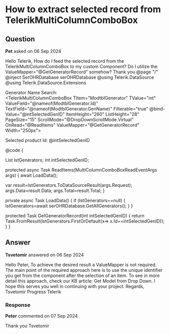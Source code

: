 # How to extract selected record from TelerikMultiColumnComboBox

## Question

**Pet** asked on 06 Sep 2024

Hello Telerik, How do I feed the selected record from the TelerikMultiColumnComboBox to my custom Component? Do I utilize the ValueMapper="@GetGeneratorRecord" somehow? Thank you <ComGenerator Generator="GetGeneratorRecord" /> @page "/"
@inject SerOHRDatabase serOHRDatabase
@using Telerik.DataSource
@using Telerik.DataSource.Extensions <div> Generator Name Search: </div> <TelerikMultiColumnComboBox TItem="ModtblGenerator" TValue="int" ValueField="@nameof(ModtblGenerator.Id)" TextField="@nameof(ModtblGenerator.GenName)" Filterable="true" @bind-Value="@intSelectedGenID" ItemHeight="260" ListHeight="28" PageSize="15" ScrollMode="@DropDownScrollMode.Virtual" OnRead="@ReadItems" ValueMapper="@GetGeneratorRecord" Width="250px"> <MultiColumnComboBoxColumns> <MultiColumnComboBoxColumn Field="@nameof(ModtblGenerator.GenName)" Title="Gen Name" HeaderClass="header" Class="genNameCell" Width="250px"> </MultiColumnComboBoxColumn> <MultiColumnComboBoxColumn Field="@nameof(ModtblGenerator.GenNum)" Title="Gen Num" HeaderClass="header" Width="150px"> </MultiColumnComboBoxColumn> </MultiColumnComboBoxColumns> </TelerikMultiColumnComboBox> <ComGenerator Generator="GetGeneratorRecord" /> <p> Selected product Id: @intSelectedGenID </p> @code {

List <ModtblGenerator> lstGenerators;
int intSelectedGenID;

protected async Task ReadItems(MultiColumnComboBoxReadEventArgs args)
{
await LoadData();

var result=lstGenerators.ToDataSourceResult(args.Request);
args.Data=result.Data;
args.Total=result.Total;
}

private async Task LoadData()
{
if (lstGenerators==null)
{
lstGenerators=await serOHRDatabase.GetAllGenerators();
}
}

protected Task <ModtblGenerator> GetGeneratorRecord(int intSelectedGenID)
{
return Task.FromResult(lstGenerators.FirstOrDefault(x=> x.Id==intSelectedGenID));
}
} <style>.header { font-weight: bold; color: black;
}.genNameCell { color: darkblue; font-weight: bolder;
} </style>

## Answer

**Tsvetomir** answered on 06 Sep 2024

Hello Peter, To achieve the desired result a ValueMapper is not required. The main point of the required approach here is to use the unique identifier you get from the component after the selection of an item. To see in more detail this approach, check our KB article: Get Model from Drop Down. I hope this serves you well in continuing with your project. Regards, Tsvetomir Progress Telerik

### Response

**Peter** commented on 07 Sep 2024

Thank you Tsvetomir
